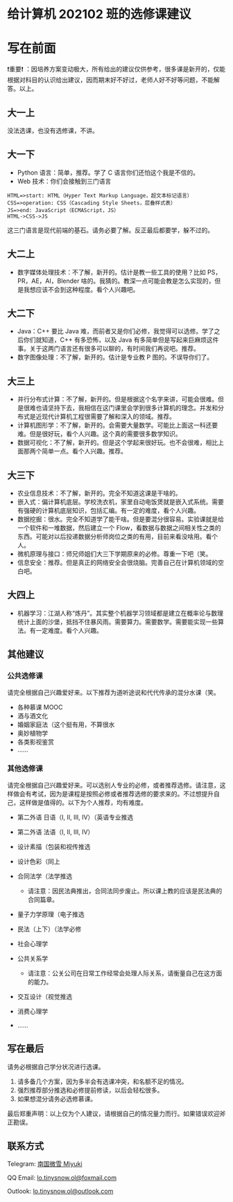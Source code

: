 # 给计算机 202102 班的选修课建议

# 写在前面

:exclamation:重要:exclamation: ：因培养方案变动极大，所有给出的建议仅供参考，很多课是新开的，仅能根据对科目的认识给出建议，因而期末好不好过，老师人好不好等问题，不能解答。以上。

## 大一上

没法选课，也没有选修课，不讲。

## 大一下

- Python 语言：简单，推荐。学了 C 语言你们还怕这个我是不信的。
- Web 技术：你们会接触到三门语言

```flow
HTML=>start: HTML（Hyper Text Markup Language，超文本标记语言）
CSS=>operation: CSS（Cascading Style Sheets，层叠样式表）
JS=>end: JavaScript（ECMAScript，JS）
HTML->CSS->JS
```

这三门语言是现代前端的基石。请务必要了解。反正最后都要学，躲不过的。


## 大二上

- 数字媒体处理技术：不了解，新开的。估计是教一些工具的使用？比如 PS，PR，AE，AI，Blender 啥的。我猜的。教深一点可能会教是怎么实现的，但是我想应该不会到这种程度。看个人兴趣吧。

## 大二下

- Java：C++ 要比 Java 难，而前者又是你们必修，我觉得可以选修。学了之后你们就知道，C++ 有多恐怖，以及 Java 有多简单但是写起来巨麻烦这件事。关于这两门语言还有很多可以聊的，有时间我们再说吧。推荐。
- 数字图像处理：不了解，新开的。估计是专业教 P 图的。不误导你们了。

## 大三上

- 并行分布式计算：不了解，新开的。但是根据这个名字来讲，可能会很难。但是很难也请坚持下去，我相信在这门课里会学到很多计算机的理念。并发和分布式是近现代计算机工程很需要了解和深入的领域。推荐。
- 计算机图形学：不了解，新开的。会需要大量数学。可能比上面这一科还要难。但是很好玩，看个人兴趣。这个真的需要很多数学知识。
- 数据可视化：不了解，新开的。但是这个学起来很好玩。也不会很难，相比上面那两个简单一点。看个人兴趣。推荐。

## 大三下

- 农业信息技术：不了解，新开的。完全不知道这课是干啥的。
- 嵌入式：偏计算机底层。学校洗衣机，家里自动电饭煲就是嵌入式系统。需要有强硬的计算机底层知识，包括汇编。有一定的难度，看个人兴趣。
- 数据挖掘：很水。完全不知道学了能干啥。但是要混分很容易。实验课就是给一个软件和一堆数据，然后建立一个 Flow，看数据与数据之间相关性之类的东西。可能对以后投递数据分析师岗位之类的有用，目前来看没啥用。看个人。
- 微机原理与接口：师兄师姐们大三下学期原来的必修。尊重一下吧（笑。
- 信息安全：推荐。但是真正的网络安全会很烧脑。完善自己在计算机领域的空白吧。

## 大四上

- 机器学习：江湖人称“炼丹”。其实整个机器学习领域都是建立在概率论与数理统计上面的沙堡，抵挡不住暴风雨。需要算力。需要数学。需要能实现一些算法。有一定难度。看个人兴趣。

## 其他建议

### 公共选修课

请完全根据自己兴趣爱好来。以下推荐为道听途说和代代传承的混分水课（笑。

- 各种慕课 MOOC
- 酒与酒文化
- 婚姻家庭法（这个挺有用，不算很水
- 奥妙植物学
- 各类影视鉴赏
- ……

### 其他选修课

请完全根据自己兴趣爱好来。可以选别人专业的必修，或者推荐选修。请注意，这样做会有考试，因为是课程是按照必修或者推荐选修的要求来的。不过想提升自己，这样做是值得的。以下为个人推荐，均有难度。

- 第二外语 日语（I, II, III, IV）（英语专业推选
- 第二外语 法语（I, II, III, IV）
- 设计素描（包装和视传推选
- 设计色彩（同上
- 合同法学（法学推选
  - 请注意：因民法典推出，合同法同步废止。所以课上教的应该是民法典的合同篇章。

- 量子力学原理（电子推选
- 民法（上下）（法学必修
- 社会心理学
- 公共关系学
  - 请注意：公关公司在日常工作经常会处理人际关系，请衡量自己在这方面的能力。

- 交互设计（视觉推选
- 消费心理学
- ……

## 写在最后

请务必根据自己学分状况进行选课。

1. 请多备几个方案，因为多半会有选课冲突，和名额不足的情况。
2. 强烈推荐部分推选和必修提前修读，以后会轻松很多。
3. 如果想混分请务必选修慕课。

最后郑重声明：以上仅为个人建议，请根据自己的情况量力而行。如果错误欢迎斧正勘误。

## 联系方式

Telegram: [南国微雪 Miyuki](http://t.me/TinySnow)

QQ Email: lo.tinysnow.ol@foxmail.com

Outlook: lo.tinysnow.ol@outlook.com

